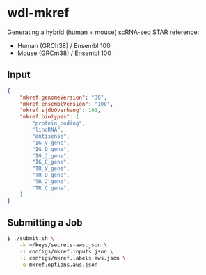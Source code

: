 # wdl-mkref

Generating a hybrid (human + mouse) scRNA-seq STAR reference:
- Human (GRCh38) / Ensembl 100
- Mouse (GRCm38) / Ensembl 100

## Input

```json
{
    "mkref.genomeVersion": "38",
    "mkref.ensemblVersion": "100",
    "mkref.sjdbOverhang": 101,
    "mkref.biotypes": [
        "protein_coding",
        "lincRNA",
        "antisense",
        "IG_V_gene",
        "IG_D_gene",
        "IG_J_gene",
        "IG_C_gene",
        "TR_V_gene",
        "TR_D_gene",
        "TR_J_gene",
        "TR_C_gene",
    ]
}
```

## Submitting a Job

```bash
$ ./submit.sh \
    -k ~/keys/secrets-aws.json \
    -i configs/mkref.inputs.json \
    -l configs/mkref.labels.aws.json \
    -o mkref.options.aws.json
```
